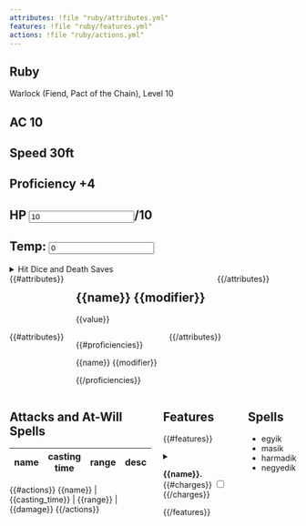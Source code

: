 ```yaml
---
attributes: !file "ruby/attributes.yml"
features: !file "ruby/features.yml"
actions: !file "ruby/actions.yml"
---
```


<article class="three columns">
<div class="card">

# Ruby
Warlock (Fiend, Pact of the Chain), Level 10
</div>
<div class="primary card">

## AC 10

## Speed 30ft

## Proficiency +4
</div>
<div class="primary card">

## HP <input data-field-name="HP" type="number" value="10">/10
## Temp: <input data-field-name="tempHP" type="number" value="0"><br>
<details>
<summary>Hit Dice and Death Saves</summary>
Hit Dice: 1d8
<input data-field-name="hitDie1" type="checkbox">
<input data-field-name="hitDie2" type="checkbox">
<input data-field-name="hitDie3" type="checkbox">
<input data-field-name="hitDie4" type="checkbox">
<input data-field-name="hitDie5" type="checkbox">
<input data-field-name="hitDie6" type="checkbox">
<input data-field-name="hitDie7" type="checkbox">
<input data-field-name="hitDie8" type="checkbox">
<input data-field-name="hitDie9" type="checkbox">
<input data-field-name="hitDie10" type="checkbox">

Death Saves

-   Success: <input data-field-name="deathSaveSuccess1" type="checkbox">
    <input data-field-name="deathSaveSuccess2" type="checkbox">
    <input data-field-name="deathSaveSuccess3" type="checkbox">
-   Failures: <input data-field-name="deathSaveFailure1" type="checkbox">
    <input data-field-name="deathSaveFailure2" type="checkbox">
    <input data-field-name="deathSaveFailure3" type="checkbox">
</details>

</div>

</article>

</section>
<div class="six columns">
{{#attributes}}
<div class="primary card">

## {{name}} {{modifier}}

{{value}}
</div>
{{/attributes}}
</div>

<div class="six columns">
{{#attributes}}
<div>

{{#proficiencies}}

{{name}} {{modifier}}

{{/proficiencies}}

</div>
{{/attributes}}
</div>

<div class="two columns">
<div>

## Attacks and At-Will Spells
name | casting time | range | desc
---|---|---|---
{{#actions}}
{{name}} | {{casting_time}} | {{range}} | {{damage}}
{{/actions}}
  
</div>
<div>

## Features
{{#features}}

<details>
<summary>

**{{name}}.**  {{#charges}} <input type="checkbox" data-field-name="{{key}}"> {{/charges}}
</summary>
{{description}}

[{{source_name}}]({{source_url}})
</details>
{{/features}}
</div>

<div>

## Spells


 - egyik
 - masik
 - harmadik
 - negyedik
</div>